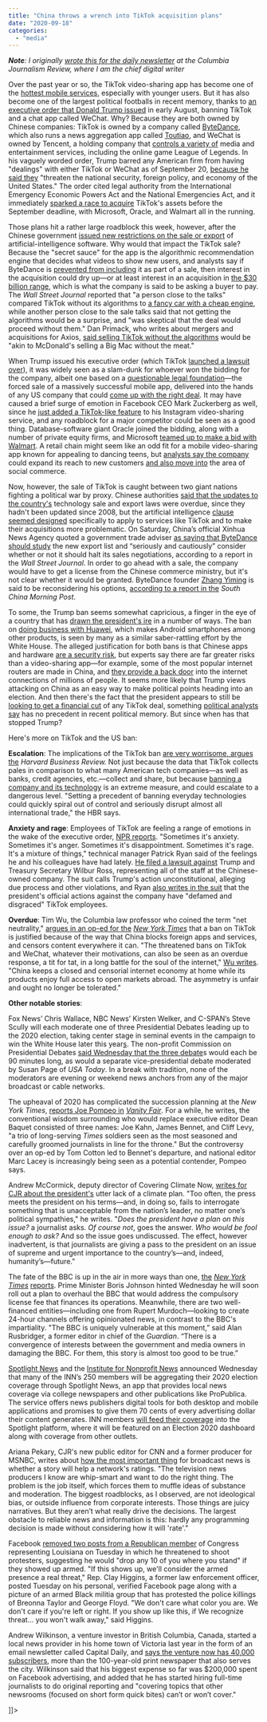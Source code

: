 ```yaml
---
title: "China throws a wrench into TikTok acquisition plans"
date: "2020-09-18"
categories: 
  - "media"
---
```


**_Note_**_: I originally_ [_wrote this for the daily newsletter_](https://www.cjr.org/the_media_today/china-throws-a-wrench-into-tiktok-acquisition-plans.php) _at the Columbia Journalism Review, where I am the chief digital writer_

Over the past year or so, the TikTok video-sharing app has become one of the [hottest mobile services](https://wallaroomedia.com/blog/social-media/tiktok-statistics/#:~:text=TikTok%20Statistics%20%E2%80%93%20Updated%20August%202020,be%20on%20TikTok%20right%20now.), especially with younger users. But it has also become one of the largest political footballs in recent memory, thanks to [an executive order that Donald Trump issued](https://apnews.com/719d8c83f689929c9c9d8c9aa5593fc8) in early August, banning TikTok and a chat app called WeChat. Why? Because they are both owned by Chinese companies: TikTok is owned by a company called [ByteDance](https://en.wikipedia.org/wiki/ByteDance), which also runs a news aggregation app called [Toutiao](https://www.toutiao.com/), and WeChat is owned by Tencent, a holding company that [controls a variety of](https://en.wikipedia.org/wiki/Tencent) media and entertainment services, including the online game League of Legends. In his vaguely worded order, Trump barred any American firm from having "dealings" with either TikTok or WeChat as of September 20, [because he said they](https://apnews.com/719d8c83f689929c9c9d8c9aa5593fc8) "threaten the national security, foreign policy, and economy of the United States." The order cited legal authority from the International Emergency Economic Powers Act and the National Emergencies Act, and it immediately [sparked a race to acquire](https://www.nytimes.com/2020/08/27/technology/walmart-tiktok-deal.html) TikTok's assets before the September deadline, with Microsoft, Oracle, and Walmart all in the running.

Those plans hit a rather large roadblock this week, however, after the Chinese government [issued new restrictions on the sale or export](https://www.wsj.com/articles/tiktok-deal-talks-are-snarled-over-fate-of-apps-algorithms-11598995674?mod=djemalertNEWS) of artificial-intelligence software. Why would that impact the TikTok sale? Because the "secret sauce" for the app is the algorithmic recommendation engine that decides what videos to show new users, and analysts say if ByteDance is [prevented from including](https://www.bloomberg.com/opinion/articles/2020-08-31/china-calls-trump-s-bluff-on-tiktok-putting-u-s-deal-at-risk) it as part of a sale, then interest in the acquisition could dry up—or at least interest in an acquisition in [the $30 billion range](https://www.wsj.com/articles/walmart-joins-microsofts-pursuit-of-tiktok-11598544354), which is what the company is said to be asking a buyer to pay. The _Wall Street Journal_ reported that "a person close to the talks" compared TikTok without its algorithms to [a fancy car with a cheap engine](https://www.wsj.com/articles/tiktok-deal-talks-are-snarled-over-fate-of-apps-algorithms-11598995674?mod=djemalertNEWS), while another person close to the sale talks said that not getting the algorithms would be a surprise, and "was skeptical that the deal would proceed without them." Dan Primack, who writes about mergers and acquisitions for Axios, [said selling TikTok without the algorithms](https://www.axios.com/tiktok-china-export-rules-06ab193b-cd73-4986-bba1-92d208733a72.html) would be "akin to McDonald's selling a Big Mac without the meat."

When Trump issued his executive order (which TikTok [launched a lawsuit over](https://www.nytimes.com/2020/08/24/technology/tiktok-sues-us-government-over-trump-ban.html)), it was widely seen as a slam-dunk for whoever won the bidding for the company, albeit one based on a [questionable legal foundation](https://hbr.org/2020/08/the-tiktok-ban-should-worry-every-company?ab=hero-main-text)—the forced sale of a massively successful mobile app, delivered into the hands of any US company that could [come up with the right deal](https://www.nytimes.com/2020/08/27/technology/walmart-tiktok-deal.html). It may have caused a brief surge of emotion in Facebook CEO Mark Zuckerberg as well, since he [just added a TikTok-like feature](https://www.theverge.com/2020/8/5/21354117/instagram-reels-tiktok-vine-short-videos-stories-explore-music-effects-filters) to his Instagram video-sharing service, and any roadblock for a major competitor could be seen as a good thing. Database-software giant Oracle joined the bidding, along with a number of private equity firms, and Microsoft [teamed up to make a bid with Walmart](https://www.cnbc.com/2020/08/27/walmart-is-teaming-up-with-microsoft-on-tiktok-bid.html). A retail chain might seem like an odd fit for a mobile video-sharing app known for appealing to dancing teens, but [analysts say the company](https://seekingalpha.com/article/4371717-walmart-buying-tiktok-be-brilliant) could expand its reach to new customers [and also move into](https://www.cnn.com/2020/08/28/tech/walmart-tiktok-bid-hnk-intl/) the area of social commerce.

Now, however, the sale of TikTok is caught between two giant nations fighting a political war by proxy. Chinese authorities [said that the updates to the country's](https://www.wsj.com/articles/china-tightens-ai-export-restrictions-11598703527) technology sale and export laws were overdue, since they hadn't been updated since 2008, but the artificial intelligence [clause seemed designed](https://www.bloomberg.com/opinion/articles/2020-08-31/china-calls-trump-s-bluff-on-tiktok-putting-u-s-deal-at-risk) specifically to apply to services like TikTok and to make their acquisitions more problematic. On Saturday, China’s official Xinhua News Agency quoted a government trade adviser [as saying that ByteDance should study](https://www.wsj.com/articles/china-tightens-ai-export-restrictions-11598703527) the new export list and “seriously and cautiously” consider whether or not it should halt its sales negotiations, according to a report in the _Wall Street Journal_. In order to go ahead with a sale, the company would have to get a license from the Chinese commerce ministry, but it's not clear whether it would be granted. ByteDance founder [Zhang Yiming](https://www.wsj.com/articles/entrepreneur-who-built-tiktok-wonders-what-hit-him-11598540993) is said to be reconsidering his options, [according to a report in the](https://www.scmp.com/tech/apps-social/article/3099777/bytedance-founder-zhang-yiming-reconsiders-tiktok-options-after) _South China Morning Post_.

To some, the Trump ban seems somewhat capricious, a finger in the eye of a country that has [drawn the president's ire](https://www.bloombergquint.com/global-economics/trump-says-he-delayed-china-trade-talks-faults-beijing-on-virus) in a number of ways. The ban on [doing business with Huawei](https://www.androidauthority.com/huawei-google-android-ban-988382/), which makes Android smartphones among other products, is seen by many as a similar saber-rattling effort by the White House. The alleged justification for both bans is that Chinese apps and hardware [are a security risk](https://www.wired.com/story/tiktok-ban-us-national-security-risk/), but experts say there are far greater risks than a video-sharing app—for example, some of the most popular internet routers are made in China, and [they provide a back door](https://www.eweek.com/security/huawei-routers-are-easily-hacked-say-security-pros) into the internet connections of millions of people. It seems more likely that Trump views attacking on China as an easy way to make political points heading into an election. And then there's the fact that the president appears to still be [looking to get a financial cut](https://www.bloomberg.com/news/articles/2020-09-01/trump-says-u-s-must-be-well-compensated-in-tiktok-deal) of any TikTok deal, something [political analysts say](https://www.nytimes.com/2020/08/08/us/politics/trump-tiktok-deal-treasury.html) has no precedent in recent political memory. But since when has that stopped Trump?

Here's more on TikTok and the US ban:

**Escalation**: The implications of the TikTok ban [are very worrisome, argues the](https://hbr.org/2020/08/the-tiktok-ban-should-worry-every-company?ab=hero-main-text) _Harvard Business Review._ Not just because the data that TikTok collects pales in comparison to what many American tech companies—as well as banks, credit agencies, etc.—collect and share, but because [banning a company and its technology](https://hbr.org/2020/08/the-tiktok-ban-should-worry-every-company?ab=hero-main-text) is an extreme measure, and could escalate to a dangerous level. "Setting a precedent of banning everyday technologies could quickly spiral out of control and seriously disrupt almost all international trade," the HBR says.

**Anxiety and rage**: Employees of TikTok are feeling a range of emotions in the wake of the executive order, [NPR reports](https://www.npr.org/2020/08/29/907316522/tiktok-workers-feel-anxiety-anger-and-rage-amid-trump-crackdown). "Sometimes it's anxiety. Sometimes it's anger. Sometimes it's disappointment. Sometimes it's rage. It's a mixture of things," technical manager Patrick Ryan said of the feelings he and his colleagues have had lately. [He filed a lawsuit against](https://www.documentcloud.org/documents/7043231-PATRICK-S-RYAN-v-DONALD-TRUMP.html) Trump and Treasury Secretary Wilbur Ross, representing all of the staff at the Chinese-owned company. The suit calls Trump's action unconstitutional, alleging due process and other violations, and Ryan [also writes in the suit](https://www.documentcloud.org/documents/7043231-PATRICK-S-RYAN-v-DONALD-TRUMP.html) that the president's official actions against the company have "defamed and disgraced" TikTok employees.

**Overdue**: Tim Wu, the Columbia law professor who coined the term "net neutrality," [argues in an op-ed for the](https://www.nytimes.com/2020/08/18/opinion/tiktok-wechat-ban-trump.html) _[New York Times](https://www.nytimes.com/2020/08/18/opinion/tiktok-wechat-ban-trump.html)_ that a ban on TikTok is justified because of the way that China blocks foreign apps and services, and censors content everywhere it can. "The threatened bans on TikTok and WeChat, whatever their motivations, can also be seen as an overdue response, a tit for tat, in a long battle for the soul of the internet," [Wu writes](https://www.nytimes.com/2020/08/18/opinion/tiktok-wechat-ban-trump.html). "China keeps a closed and censorial internet economy at home while its products enjoy full access to open markets abroad. The asymmetry is unfair and ought no longer be tolerated."

**Other notable stories**:

Fox News’ Chris Wallace, NBC News’ Kirsten Welker, and C-SPAN’s Steve Scully will each moderate one of three Presidential Debates leading up to the 2020 election, taking center stage in seminal events in the campaign to win the White House later this year[s](https://variety.com/2020/tv/news/presidential-debates-chris-wallace-kristen-welker-moderators-1234757087/). The non-profit Commission on Presidential Debates [said Wednesday that the three debate](https://variety.com/2020/tv/news/presidential-debates-chris-wallace-kristen-welker-moderators-1234757087/)s would each be 90 minutes long, as would a separate vice-presidential debate moderated by Susan Page of _USA Today_. In a break with tradition, none of the moderators are evening or weekend news anchors from any of the major broadcast or cable networks.

The upheaval of 2020 has complicated the succession planning at the _New York Times_, [reports Joe Pompeo in](https://www.vanityfair.com/news/2020/09/upheaval-has-scrambled-succession-at-the-new-york-times) _[Vanity Fair](https://www.vanityfair.com/news/2020/09/upheaval-has-scrambled-succession-at-the-new-york-times)_. For a while, he writes, the conventional wisdom surrounding who would replace executive editor Dean Baquet consisted of three names: Joe Kahn, James Bennet, and Cliff Levy, "a trio of long-serving _Times_ soldiers seen as the most seasoned and carefully groomed journalists in line for the throne." But the controversy over an op-ed by Tom Cotton led to Bennet's departure, and national editor Marc Lacey is increasingly being seen as a potential contender, Pompeo says.

Andrew McCormick, deputy director of Covering Climate Now, [writes for CJR about the president's](https://www.cjr.org/covering_climate_now/trump-no-climate-plan-biden-hurricane-laura.php) utter lack of a climate plan. "Too often, the press meets the president on his terms—and, in doing so, fails to interrogate something that is unacceptable from the nation’s leader, no matter one’s political sympathies," he writes. "_Does the president have a plan on this issue?_ a journalist asks. _Of course not_, goes the answer. _Who would be fool enough to ask?_ And so the issue goes undiscussed. The effect, however inadvertent, is that journalists are giving a pass to the president on an issue of supreme and urgent importance to the country’s—and, indeed, humanity’s—future."

The fate of the BBC is up in the air in more ways than one, [the](https://www.nytimes.com/2020/09/02/world/europe/bbc-proms-johnson.html) _[New York Times](https://www.nytimes.com/2020/09/02/world/europe/bbc-proms-johnson.html)_ [reports](https://www.nytimes.com/2020/09/02/world/europe/bbc-proms-johnson.html). Prime Minister Boris Johnson hinted Wednesday he will soon roll out a plan to overhaul the BBC that would address the compulsory license fee that finances its operations. Meanwhile, there are two well-financed entities—including one from Rupert Murdoch—looking to create 24-hour channels offering opinionated news, in contrast to the BBC's impartiality. "The BBC is uniquely vulnerable at this moment,” said Alan Rusbridger, a former editor in chief of the _Guardian_. “There is a convergence of interests between the government and media owners in damaging the BBC. For them, this story is almost too good to be true.”

[Spotlight News](https://t.yesware.com/tt/573529028822114c0366c7612c7bc7c9aec018f5/32280ae51749729e38b17ee53ff7c598/a1218896c0bb3d824ecce287af7895b8/my.spotlightnews.us/discover) and the [Institute for Nonprofit News](https://t.yesware.com/tt/573529028822114c0366c7612c7bc7c9aec018f5/32280ae51749729e38b17ee53ff7c598/7271bb43ab3cd9eb32d8745029e4dfed/inn.org/) announced Wednesday that many of the INN’s 250 members will be aggregating their 2020 election coverage through Spotlight News, an app that provides local news coverage via college newspapers and other publications like ProPublica. The service offers news publishers digital tools for both desktop and mobile applications and promises to give them 70 cents of every advertising dollar their content generates. INN members [will feed their coverage](https://inn.org/2020/09/spotlight-news-to-include-inn-network-on-election-2020-dashboard/) into the Spotlight platform, where it will be featured on an Election 2020 dashboard along with coverage from other outlets.

Ariana Pekary, CJR's new public editor for CNN and a former producer for MSNBC, writes about [how the most important thing](https://www.cjr.org/public_editor/cnn-public-editor-the-only-question-in-news-is-will-it-rate.php) for broadcast news is whether a story will help a network's ratings. "The television news producers I know are whip-smart and want to do the right thing. The problem is the job itself, which forces them to muffle ideas of substance and moderation. The biggest roadblocks, as I observed, are not ideological bias, or outside influence from corporate interests. Those things are juicy narratives. But they aren’t what really drive the decisions. The largest obstacle to reliable news and information is this: hardly any programming decision is made without considering how it will 'rate'."

Facebook [removed two posts from a Republican member](https://www.buzzfeednews.com/article/salvadorhernandez/republican-clay-higgins-facebook-post-threat-armed?utm_campaign=The%20Interface&utm_medium=email&utm_source=Revue%20newsletter) of Congress representing Louisiana on Tuesday in which he threatened to shoot protesters, suggesting he would "drop any 10 of you where you stand" if they showed up armed. "If this shows up, we'll consider the armed presence a real threat," Rep. Clay Higgins, a former law enforcement officer, posted Tuesday on his personal, verified Facebook page along with a picture of an armed Black militia group that has protested the police killings of Breonna Taylor and George Floyd. "We don't care what color you are. We don't care if you're left or right. If you show up like this, if We recognize threat... you won't walk away," said Higgins.

Andrew Wilkinson, a venture investor in British Columbia, Canada, started a local news provider in his home town of Victoria last year in the form of an email newsletter called Capital Daily, and [says the venture now has 40,000 subscribers](https://twitter.com/awilkinson/status/1300823531912007681), more than the 100-year-old print newspaper that also serves the city. Wilkinson said that his biggest expense so far was $200,000 spent on Facebook advertising, and added that he has started hiring full-time journalists to do original reporting and "covering topics that other newsrooms (focused on short form quick bites) can’t or won’t cover."

\]\]>
